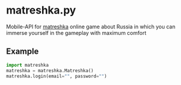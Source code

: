 # matreshka.py
Mobile-API for [matreshka](https://matrp.ru) online game about Russia in which you can immerse yourself in the gameplay with maximum comfort

## Example
```python
import matreshka
matreshka = matreshka.Matreshka()
matreshka.login(email="", password="")
```
